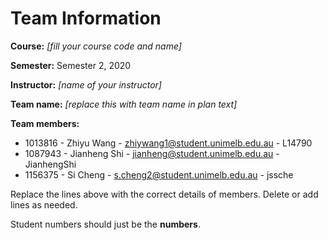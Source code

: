 # Team Information

**Course:** _[fill your course code and name]_

**Semester:** Semester 2, 2020

**Instructor:** _[name of your instructor]_

**Team name:** _[replace this with team name in plan text]_

**Team members:**

* 1013816 - Zhiyu Wang - zhiywang1@student.unimelb.edu.au - L14790
* 1087943 - Jianheng Shi - jianheng@student.unimelb.edu.au - JianhengShi
* 1156375 - Si Cheng - s.cheng2@student.unimelb.edu.au - jssche

Replace the lines above with the correct details of members. Delete or add lines as needed.

Student numbers should just be the **numbers**.